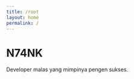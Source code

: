 ```yaml
---
title: /root
layout: home
permalink: /
---
```


# N74NK

Developer malas yang mimpinya pengen sukses.
